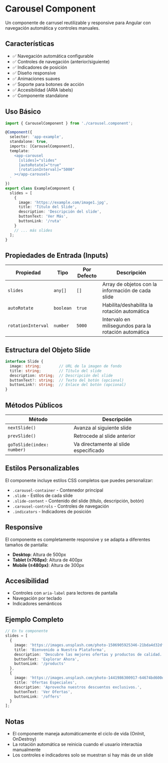 # Carousel Component

Un componente de carrusel reutilizable y responsive para Angular con navegación automática y controles manuales.

## Características

- ✅ Navegación automática configurable
- ✅ Controles de navegación (anterior/siguiente)
- ✅ Indicadores de posición
- ✅ Diseño responsive
- ✅ Animaciones suaves
- ✅ Soporte para botones de acción
- ✅ Accesibilidad (ARIA labels)
- ✅ Componente standalone

## Uso Básico

```typescript
import { CarouselComponent } from './carousel.component';

@Component({
  selector: 'app-example',
  standalone: true,
  imports: [CarouselComponent],
  template: `
    <app-carousel 
      [slides]="slides" 
      [autoRotate]="true" 
      [rotationInterval]="5000"
    ></app-carousel>
  `
})
export class ExampleComponent {
  slides = [
    {
      image: 'https://example.com/image1.jpg',
      title: 'Título del Slide',
      description: 'Descripción del slide',
      buttonText: 'Ver Más',
      buttonLink: '/ruta'
    }
    // ... más slides
  ];
}
```

## Propiedades de Entrada (Inputs)

| Propiedad | Tipo | Por Defecto | Descripción |
|-----------|------|-------------|-------------|
| `slides` | `any[]` | `[]` | Array de objetos con la información de cada slide |
| `autoRotate` | `boolean` | `true` | Habilita/deshabilita la rotación automática |
| `rotationInterval` | `number` | `5000` | Intervalo en milisegundos para la rotación automática |

## Estructura del Objeto Slide

```typescript
interface Slide {
  image: string;        // URL de la imagen de fondo
  title: string;        // Título del slide
  description: string;  // Descripción del slide
  buttonText?: string;  // Texto del botón (opcional)
  buttonLink?: string;  // Enlace del botón (opcional)
}
```

## Métodos Públicos

| Método | Descripción |
|--------|-------------|
| `nextSlide()` | Avanza al siguiente slide |
| `prevSlide()` | Retrocede al slide anterior |
| `goToSlide(index: number)` | Va directamente al slide especificado |

## Estilos Personalizables

El componente incluye estilos CSS completos que puedes personalizar:

- `.carousel-container` - Contenedor principal
- `.slide` - Estilos de cada slide
- `.slide-content` - Contenido del slide (título, descripción, botón)
- `.carousel-controls` - Controles de navegación
- `.indicators` - Indicadores de posición

## Responsive

El componente es completamente responsive y se adapta a diferentes tamaños de pantalla:

- **Desktop**: Altura de 500px
- **Tablet (≤768px)**: Altura de 400px
- **Mobile (≤480px)**: Altura de 300px

## Accesibilidad

- Controles con `aria-label` para lectores de pantalla
- Navegación por teclado
- Indicadores semánticos

## Ejemplo Completo

```typescript
// En tu componente
slides = [
  {
    image: 'https://images.unsplash.com/photo-1506905925346-21bda4d32df4?w=1200&h=500&fit=crop',
    title: 'Bienvenido a Nuestra Plataforma',
    description: 'Descubre las mejores ofertas y productos de calidad.',
    buttonText: 'Explorar Ahora',
    buttonLink: '/products'
  },
  {
    image: 'https://images.unsplash.com/photo-1441986300917-64674bd600d8?w=1200&h=500&fit=crop',
    title: 'Ofertas Especiales',
    description: 'Aprovecha nuestros descuentos exclusivos.',
    buttonText: 'Ver Ofertas',
    buttonLink: '/offers'
  }
];
```

## Notas

- El componente maneja automáticamente el ciclo de vida (OnInit, OnDestroy)
- La rotación automática se reinicia cuando el usuario interactúa manualmente
- Los controles e indicadores solo se muestran si hay más de un slide 
